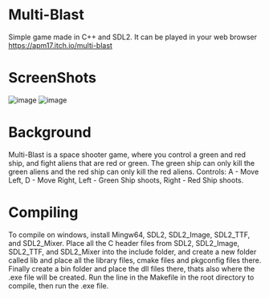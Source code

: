 # Multi-Blast
Simple game made in C++ and SDL2. It can be played in your web browser https://apm17.itch.io/multi-blast

# ScreenShots
![image](https://github.com/user-attachments/assets/c16d58f5-13be-4deb-9f76-bf38eaeec2a0)
![image](https://github.com/user-attachments/assets/d1c14b08-ff22-408c-9c99-6d3d2cd438c2)

# Background 
Multi-Blast is a space shooter game, where you control a green and red ship, and fight aliens that are red or green. The green ship can only kill the green aliens and the red ship can only kill the red aliens. Controls:  A - Move Left, D - Move Right, Left - Green Ship shoots, Right - Red Ship shoots.

# Compiling 
To compile on windows, install Mingw64, SDL2, SDL2_Image, SDL2_TTF, and SDL2_Mixer. Place all the C header files from SDL2, SDL2_Image, SDL2_TTF, and SDL2_Mixer into the include folder, and create a new folder called lib and place all the library files, cmake files and pkgconfig files there. Finally create a bin folder and place the dll files there, thats also where the .exe file will be created. Run the line in the Makefile in the root directory to compile, then run the .exe file.
